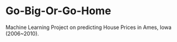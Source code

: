 # Go-Big-Or-Go-Home
Machine Learning Project on predicting House Prices in Ames, Iowa (2006~2010). 
